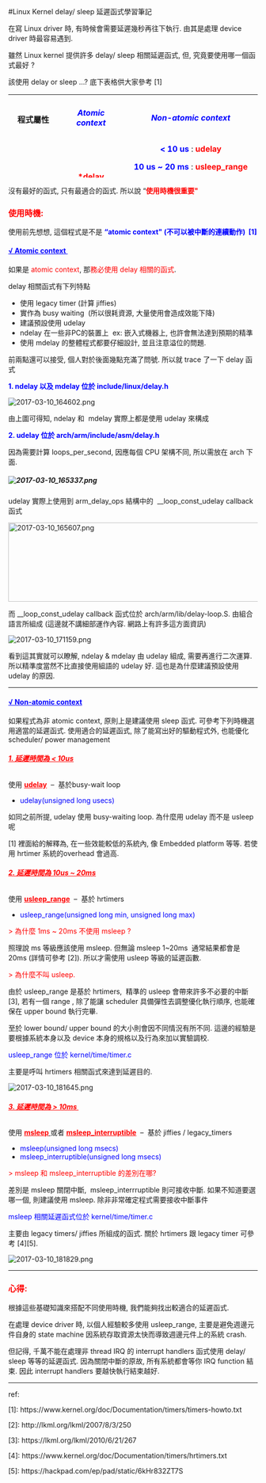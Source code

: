 #Linux Kernel delay/ sleep 延遲函式學習筆記


<div class="entry-content">
		<p>在寫 Linux driver 時, 有時候會需要延遲幾秒再往下執行. 由其是處理 device driver 時最容易遇到.</p>
<p>雖然 Linux kernel 提供許多 delay/ sleep 相關延遲函式, 但, 究竟要使用哪一個函式最好 ?</p>
<p>該使用 delay or sleep …? 底下表格供大家參考 [1]</p>
<table class="tg" style="height:168px;" width="769">
<tbody>
<tr>
<th style="text-align:center;" width="20%">程式屬性</th>
<th style="text-align:center;">
<h5><strong><span style="color:#0000ff;">Atomic context</span></strong></h5>
</th>
<th style="text-align:center;">
<h5><span style="color:#0000ff;"><strong>Non-atomic context</strong></span></h5>
</th>
</tr>
<tr>
<td style="text-align:center;" width="20%"><strong>使用函式</strong></td>
<td style="text-align:center;"><span style="color:#0000ff;"><strong><span style="color:#ff0000;">*delay</span> </strong></span>function</td>
<td style="text-align:center;"><strong><span style="color:#0000ff;">&lt; 10 us </span></strong>: <strong><span style="color:#ff0000;">udelay </span></strong><p></p>
<p style="text-align:center;"><strong><span style="color:#0000ff;">10 us ~ 20 ms</span></strong> : <span style="color:#ff0000;"><strong>usleep_range </strong></span></p>
<p style="text-align:center;"><span style="color:#0000ff;"><strong>&gt; 10ms</strong> </span>:<br>
<span style="color:#ff0000;"><strong>msleep 或者 msleep_interruptible</strong></span></p>
</td>
</tr>
</tbody>
</table>
<p>沒有最好的函式, 只有最適合的函式. 所以說 “<span style="color:#ff0000;"><strong>使用時機很重要"</strong></span></p>
<h3><strong><span style="color:#ff0000;">使用時機:</span></strong></h3>
<p>使用前先想想, 這個程式是不是 <strong><span style="color:#0000ff;">“atomic context" (不可以被中斷的連續動作) &nbsp;[1]</span></strong></p>
<h4><span style="text-decoration:underline;"><strong><span style="color:#0000ff;text-decoration:underline;">√ Atomic context&nbsp;</span></strong></span></h4>
<p>如果是<span style="color:#ff0000;"> atomic context</span>, 那<span style="color:#ff0000;">務必使用 delay 相關的函式</span>.</p>
<p>delay 相關函式有下列特點</p>
<ul>
<li>使用 legacy timer (計算 jiffies)</li>
<li>實作為 busy waiting &nbsp;(所以很耗資源, 大量使用會造成效能下降)</li>
<li>建議預設使用 udelay</li>
<li>ndelay 在一些非PC的裝置上 &nbsp;ex: 嵌入式機器上, 也許會無法達到預期的精準</li>
<li>使用 mdelay 的整體程式都要仔細設計, 並且注意溢位的問題.</li>
</ul>
<p>前兩點還可以接受, 個人對於後面幾點充滿了問號. 所以就 trace 了一下 delay 函式</p>
<p><strong><span style="color:#0000ff;">1. ndelay 以及 mdelay 位於 include/linux/delay.h</span></strong></p>
<p><img data-attachment-id="3141" data-permalink="https://szlin.me/2017-03-10_164602/" data-orig-file="https://szlin.files.wordpress.com/2017/03/2017-03-10_164602.png?w=663" data-orig-size="1024,271" data-comments-opened="1" data-image-meta="{&quot;aperture&quot;:&quot;0&quot;,&quot;credit&quot;:&quot;&quot;,&quot;camera&quot;:&quot;&quot;,&quot;caption&quot;:&quot;&quot;,&quot;created_timestamp&quot;:&quot;0&quot;,&quot;copyright&quot;:&quot;&quot;,&quot;focal_length&quot;:&quot;0&quot;,&quot;iso&quot;:&quot;0&quot;,&quot;shutter_speed&quot;:&quot;0&quot;,&quot;title&quot;:&quot;&quot;,&quot;orientation&quot;:&quot;0&quot;}" data-image-title="2017-03-10_164602" data-image-description="" data-medium-file="https://szlin.files.wordpress.com/2017/03/2017-03-10_164602.png?w=663?w=300" data-large-file="https://szlin.files.wordpress.com/2017/03/2017-03-10_164602.png?w=663?w=663" class="alignnone size-full wp-image-3141" src="https://szlin.files.wordpress.com/2017/03/2017-03-10_164602.png?w=663" alt="2017-03-10_164602.png" srcset="https://szlin.files.wordpress.com/2017/03/2017-03-10_164602.png?w=663 663w, https://szlin.files.wordpress.com/2017/03/2017-03-10_164602.png?w=150 150w, https://szlin.files.wordpress.com/2017/03/2017-03-10_164602.png?w=300 300w, https://szlin.files.wordpress.com/2017/03/2017-03-10_164602.png?w=768 768w, https://szlin.files.wordpress.com/2017/03/2017-03-10_164602.png 1024w" sizes="(max-width: 663px) 100vw, 663px"></p>
<p>由上圖可得知, ndelay 和 &nbsp;mdelay 實際上都是使用 udelay 來構成</p>
<p><strong><span style="color:#0000ff;">2. udelay 位於 arch/arm/include/asm/delay.h </span></strong></p>
<p>因為需要計算 loops_per_second, 因應每個 CPU 架構不同, 所以需放在 arch 下面.</p>
<h5><img data-attachment-id="3144" data-permalink="https://szlin.me/2017/03/13/linux-kernel-delay-sleep-%e5%bb%b6%e9%81%b2%e5%87%bd%e5%bc%8f%e5%ad%b8%e7%bf%92%e7%ad%86%e8%a8%88/2017-03-10_165337/" data-orig-file="https://szlin.files.wordpress.com/2017/03/2017-03-10_165337.png?w=663" data-orig-size="963,442" data-comments-opened="1" data-image-meta="{&quot;aperture&quot;:&quot;0&quot;,&quot;credit&quot;:&quot;&quot;,&quot;camera&quot;:&quot;&quot;,&quot;caption&quot;:&quot;&quot;,&quot;created_timestamp&quot;:&quot;0&quot;,&quot;copyright&quot;:&quot;&quot;,&quot;focal_length&quot;:&quot;0&quot;,&quot;iso&quot;:&quot;0&quot;,&quot;shutter_speed&quot;:&quot;0&quot;,&quot;title&quot;:&quot;&quot;,&quot;orientation&quot;:&quot;0&quot;}" data-image-title="2017-03-10_165337" data-image-description="" data-medium-file="https://szlin.files.wordpress.com/2017/03/2017-03-10_165337.png?w=663?w=300" data-large-file="https://szlin.files.wordpress.com/2017/03/2017-03-10_165337.png?w=663?w=663" class="alignnone size-full wp-image-3144" src="https://szlin.files.wordpress.com/2017/03/2017-03-10_165337.png?w=663" alt="2017-03-10_165337.png" srcset="https://szlin.files.wordpress.com/2017/03/2017-03-10_165337.png?w=663 663w, https://szlin.files.wordpress.com/2017/03/2017-03-10_165337.png?w=150 150w, https://szlin.files.wordpress.com/2017/03/2017-03-10_165337.png?w=300 300w, https://szlin.files.wordpress.com/2017/03/2017-03-10_165337.png?w=768 768w, https://szlin.files.wordpress.com/2017/03/2017-03-10_165337.png 963w" sizes="(max-width: 663px) 100vw, 663px"></h5>
<p>udelay 實際上使用到 arm_delay_ops 結構中的 &nbsp;__loop_const_udelay callback 函式</p>
<p><img data-attachment-id="3147" data-permalink="https://szlin.me/2017/03/13/linux-kernel-delay-sleep-%e5%bb%b6%e9%81%b2%e5%87%bd%e5%bc%8f%e5%ad%b8%e7%bf%92%e7%ad%86%e8%a8%88/2017-03-10_165607/" data-orig-file="https://szlin.files.wordpress.com/2017/03/2017-03-10_165607.png?w=511&amp;h=160" data-orig-size="645,202" data-comments-opened="1" data-image-meta="{&quot;aperture&quot;:&quot;0&quot;,&quot;credit&quot;:&quot;&quot;,&quot;camera&quot;:&quot;&quot;,&quot;caption&quot;:&quot;&quot;,&quot;created_timestamp&quot;:&quot;0&quot;,&quot;copyright&quot;:&quot;&quot;,&quot;focal_length&quot;:&quot;0&quot;,&quot;iso&quot;:&quot;0&quot;,&quot;shutter_speed&quot;:&quot;0&quot;,&quot;title&quot;:&quot;&quot;,&quot;orientation&quot;:&quot;0&quot;}" data-image-title="2017-03-10_165607" data-image-description="" data-medium-file="https://szlin.files.wordpress.com/2017/03/2017-03-10_165607.png?w=511&amp;h=160?w=300" data-large-file="https://szlin.files.wordpress.com/2017/03/2017-03-10_165607.png?w=511&amp;h=160?w=645" class="alignnone  wp-image-3147" src="https://szlin.files.wordpress.com/2017/03/2017-03-10_165607.png?w=511&amp;h=160" alt="2017-03-10_165607.png" width="511" height="160" srcset="https://szlin.files.wordpress.com/2017/03/2017-03-10_165607.png?w=511&amp;h=160 511w, https://szlin.files.wordpress.com/2017/03/2017-03-10_165607.png?w=150&amp;h=47 150w, https://szlin.files.wordpress.com/2017/03/2017-03-10_165607.png?w=300&amp;h=94 300w, https://szlin.files.wordpress.com/2017/03/2017-03-10_165607.png 645w" sizes="(max-width: 511px) 100vw, 511px"></p>
<p>而 __loop_const_udelay callback 函式位於&nbsp;arch/arm/lib/delay-loop.S. 由組合語言所組成 (這邊就不講細部運作內容. 網路上有許多這方面資訊)</p>
<p><img data-attachment-id="3151" data-permalink="https://szlin.me/2017/03/13/linux-kernel-delay-sleep-%e5%bb%b6%e9%81%b2%e5%87%bd%e5%bc%8f%e5%ad%b8%e7%bf%92%e7%ad%86%e8%a8%88/2017-03-10_171159/" data-orig-file="https://szlin.files.wordpress.com/2017/03/2017-03-10_171159.png?w=663" data-orig-size="932,939" data-comments-opened="1" data-image-meta="{&quot;aperture&quot;:&quot;0&quot;,&quot;credit&quot;:&quot;&quot;,&quot;camera&quot;:&quot;&quot;,&quot;caption&quot;:&quot;&quot;,&quot;created_timestamp&quot;:&quot;0&quot;,&quot;copyright&quot;:&quot;&quot;,&quot;focal_length&quot;:&quot;0&quot;,&quot;iso&quot;:&quot;0&quot;,&quot;shutter_speed&quot;:&quot;0&quot;,&quot;title&quot;:&quot;&quot;,&quot;orientation&quot;:&quot;0&quot;}" data-image-title="2017-03-10_171159" data-image-description="" data-medium-file="https://szlin.files.wordpress.com/2017/03/2017-03-10_171159.png?w=663?w=298" data-large-file="https://szlin.files.wordpress.com/2017/03/2017-03-10_171159.png?w=663?w=663" class="alignnone size-full wp-image-3151" src="https://szlin.files.wordpress.com/2017/03/2017-03-10_171159.png?w=663" alt="2017-03-10_171159.png" srcset="https://szlin.files.wordpress.com/2017/03/2017-03-10_171159.png?w=663 663w, https://szlin.files.wordpress.com/2017/03/2017-03-10_171159.png?w=150 150w, https://szlin.files.wordpress.com/2017/03/2017-03-10_171159.png?w=298 298w, https://szlin.files.wordpress.com/2017/03/2017-03-10_171159.png?w=768 768w, https://szlin.files.wordpress.com/2017/03/2017-03-10_171159.png 932w" sizes="(max-width: 663px) 100vw, 663px"></p>
<p>看到這其實就可以瞭解, ndelay &amp; mdelay 由 udelay 組成, 需要再進行二次運算. 所以精準度當然不比直接使用組語的 udelay 好. 這也是為什麼建議預設使用 udelay 的原因.</p>
<hr>
<h4><span style="text-decoration:underline;"><span style="color:#0000ff;text-decoration:underline;"><strong>√&nbsp;</strong><strong>Non-atomic context</strong></span></span></h4>
<p>如果程式為非 atomic context, 原則上是建議使用 sleep 函式. 可參考下列時機選用適當的延遲函式. 使用適合的延遲函式, 除了能寫出好的驅動程式外, 也能優化 scheduler/ power management</p>
<h6><span style="text-decoration:underline;"><strong><span style="color:#ff0000;text-decoration:underline;">1. 延遲時間為 &lt; 10us</span></strong></span></h6>
<p>使用 <strong><span style="text-decoration:underline;"><span style="color:#ff0000;text-decoration:underline;">udelay</span></span></strong>&nbsp; – &nbsp;基於busy-wait loop</p>
<ul>
<li><span style="color:#0000ff;">udelay(unsigned long usecs)</span></li>
</ul>
<p>如同之前所提, udelay 使用 busy-waiting loop. 為什麼用 udelay 而不是&nbsp;usleep 呢</p>
<p>[1] 裡面給的解釋為, 在一些效能較低的系統內, 像 Embedded platform 等等. 若使用 hrtimer 系統的overhead 會過高.</p>
<h6><span style="text-decoration:underline;"><strong><span style="color:#ff0000;text-decoration:underline;">2. 延遲時間為 10us ~ 20ms</span></strong></span></h6>
<p>使用&nbsp;<span style="text-decoration:underline;"><strong><span style="color:#ff0000;text-decoration:underline;">usleep_range</span></strong></span>&nbsp; – &nbsp;基於 hrtimers</p>
<ul>
<li><span style="color:#0000ff;">usleep_range(unsigned long min, unsigned long max)</span></li>
</ul>
<p><span style="color:#ff0000;">&gt; 為什麼 1ms ~ 20ms 不使用 msleep ?</span></p>
<p>照理說 ms 等級應該使用 msleep. 但無論 msleep 1~20ms &nbsp;通常結果都會是 20ms (詳情可參考 [2]). 所以才需使用 usleep 等級的延遲函數.</p>
<p><span style="color:#ff0000;">&gt; 為什麼不叫 usleep.</span></p>
<p>由於 usleep_range 是基於 hrtimers, &nbsp;精準的 usleep 會帶來許多不必要的中斷 [3], 若有一個 range , 除了能讓 scheduler 具備彈性去調整優化執行順序, 也能確保在 upper bound 執行完畢.</p>
<p>至於 lower bound/ upper bound 的大小則會因不同情況有所不同. 這邊的經驗是要根據系統本身以及 device 本身的規格以及行為來加以實驗調校.</p>
<p><span style="color:#0000ff;">usleep_range 位於 kernel/time/timer.c</span></p>
<p>主要是呼叫 hrtimers 相關函式來達到延遲目的.</p>
<p><img data-attachment-id="3190" data-permalink="https://szlin.me/2017/03/13/linux-kernel-delay-sleep-%e5%bb%b6%e9%81%b2%e5%87%bd%e5%bc%8f%e5%ad%b8%e7%bf%92%e7%ad%86%e8%a8%88/2017-03-10_181645/" data-orig-file="https://szlin.files.wordpress.com/2017/03/2017-03-10_181645.png?w=663" data-orig-size="959,506" data-comments-opened="1" data-image-meta="{&quot;aperture&quot;:&quot;0&quot;,&quot;credit&quot;:&quot;&quot;,&quot;camera&quot;:&quot;&quot;,&quot;caption&quot;:&quot;&quot;,&quot;created_timestamp&quot;:&quot;0&quot;,&quot;copyright&quot;:&quot;&quot;,&quot;focal_length&quot;:&quot;0&quot;,&quot;iso&quot;:&quot;0&quot;,&quot;shutter_speed&quot;:&quot;0&quot;,&quot;title&quot;:&quot;&quot;,&quot;orientation&quot;:&quot;0&quot;}" data-image-title="2017-03-10_181645" data-image-description="" data-medium-file="https://szlin.files.wordpress.com/2017/03/2017-03-10_181645.png?w=663?w=300" data-large-file="https://szlin.files.wordpress.com/2017/03/2017-03-10_181645.png?w=663?w=663" class="alignnone size-full wp-image-3190" src="https://szlin.files.wordpress.com/2017/03/2017-03-10_181645.png?w=663" alt="2017-03-10_181645.png" srcset="https://szlin.files.wordpress.com/2017/03/2017-03-10_181645.png?w=663 663w, https://szlin.files.wordpress.com/2017/03/2017-03-10_181645.png?w=150 150w, https://szlin.files.wordpress.com/2017/03/2017-03-10_181645.png?w=300 300w, https://szlin.files.wordpress.com/2017/03/2017-03-10_181645.png?w=768 768w, https://szlin.files.wordpress.com/2017/03/2017-03-10_181645.png 959w" sizes="(max-width: 663px) 100vw, 663px"></p>
<h6><span style="text-decoration:underline;"><strong><span style="color:#ff0000;text-decoration:underline;">3. 延遲時間為 &gt; 10ms&nbsp;</span></strong></span></h6>
<p>使用 <strong><span style="text-decoration:underline;"><span style="color:#ff0000;text-decoration:underline;">msleep</span>&nbsp;</span></strong>或者&nbsp;<span style="text-decoration:underline;"><strong><span style="color:#ff0000;text-decoration:underline;">msleep_interruptible</span></strong></span>&nbsp; – &nbsp;基於 jiffies / legacy_timers</p>
<ul>
<li><span style="color:#0000ff;">msleep(unsigned long msecs)</span></li>
<li><span style="color:#0000ff;">msleep_interruptible(unsigned long msecs)</span></li>
</ul>
<p><span style="color:#ff0000;">&gt; msleep 和 msleep_interruptible 的差別在哪?</span></p>
<p>差別是 msleep 關閉中斷, &nbsp;msleep_interrruptible 則可接收中斷. 如果不知道要選哪一個, 則建議使用 msleep. 除非非常確定程式需要接收中斷事件</p>
<p><span style="color:#0000ff;">msleep 相關延遲函式位於&nbsp;kernel/time/timer.c</span></p>
<p>主要由 legacy timers/ jiffies 所組成的函式.&nbsp;關於 hrtimers 跟 legacy timer 可參考 [4][5].</p>
<p><img data-attachment-id="3193" data-permalink="https://szlin.me/2017/03/13/linux-kernel-delay-sleep-%e5%bb%b6%e9%81%b2%e5%87%bd%e5%bc%8f%e5%ad%b8%e7%bf%92%e7%ad%86%e8%a8%88/2017-03-10_181829/" data-orig-file="https://szlin.files.wordpress.com/2017/03/2017-03-10_181829.png?w=663" data-orig-size="868,644" data-comments-opened="1" data-image-meta="{&quot;aperture&quot;:&quot;0&quot;,&quot;credit&quot;:&quot;&quot;,&quot;camera&quot;:&quot;&quot;,&quot;caption&quot;:&quot;&quot;,&quot;created_timestamp&quot;:&quot;0&quot;,&quot;copyright&quot;:&quot;&quot;,&quot;focal_length&quot;:&quot;0&quot;,&quot;iso&quot;:&quot;0&quot;,&quot;shutter_speed&quot;:&quot;0&quot;,&quot;title&quot;:&quot;&quot;,&quot;orientation&quot;:&quot;0&quot;}" data-image-title="2017-03-10_181829" data-image-description="" data-medium-file="https://szlin.files.wordpress.com/2017/03/2017-03-10_181829.png?w=663?w=300" data-large-file="https://szlin.files.wordpress.com/2017/03/2017-03-10_181829.png?w=663?w=663" class="alignnone size-full wp-image-3193" src="https://szlin.files.wordpress.com/2017/03/2017-03-10_181829.png?w=663" alt="2017-03-10_181829.png" srcset="https://szlin.files.wordpress.com/2017/03/2017-03-10_181829.png?w=663 663w, https://szlin.files.wordpress.com/2017/03/2017-03-10_181829.png?w=150 150w, https://szlin.files.wordpress.com/2017/03/2017-03-10_181829.png?w=300 300w, https://szlin.files.wordpress.com/2017/03/2017-03-10_181829.png?w=768 768w, https://szlin.files.wordpress.com/2017/03/2017-03-10_181829.png 868w" sizes="(max-width: 663px) 100vw, 663px"></p>
<hr>
<h3><strong><span style="color:#ff0000;">心得:</span></strong></h3>
<p>根據這些基礎知識來搭配不同使用時機, 我們能夠找出較適合的延遲函式.</p>
<p>在處理 device driver 時, 以個人經驗較多使用 usleep_range, 主要是避免週邊元件自身的 state machine 因系統存取資源太快而導致週邊元件上的系統 crash.</p>
<p>但記得, 千萬不能在處理非 thread IRQ 的 interrupt handlers 函式使用 delay/ sleep 等等的延遲函式. 因為關閉中斷的原故, 所有系統都會等你 IRQ function 結束. 因此 interrupt handlers 要越快執行結束越好.</p>
<hr>
<p>ref:</p>
<p>[1]:&nbsp;https://www.kernel.org/doc/Documentation/timers/timers-howto.txt</p>
<p>[2]:&nbsp;http://lkml.org/lkml/2007/8/3/250</p>
<p>[3]:&nbsp;https://lkml.org/lkml/2010/6/21/267</p>
<p>[4]:&nbsp;https://www.kernel.org/doc/Documentation/timers/hrtimers.txt</p>
<p>[5]:&nbsp;https://hackpad.com/ep/pad/static/6kHr832ZT7S</p>


	